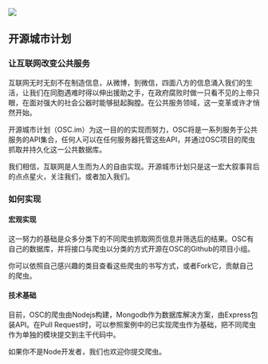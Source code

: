 ![](https://secure.gravatar.com/avatar/75021c22fa3eeeec2f5c9cd600b759c2?s=140&d=https://a248.e.akamai.net/assets.github.com%2Fimages%2Fgravatars%2Fgravatar-org-420.png)

## 开源城市计划

### 让互联网改变公共服务

互联网无时无刻不在制造信息，从微博，到微信，四面八方的信息涌入我们的生活，让我们在同胞遇难时得以伸出援助之手，在政府腐败时做一只看不见的上帝只眼，在面对强大的社会公器时能够挺起胸膛。在公共服务领域，这一变革或许才悄然开始。

开源城市计划（OSC.im）为这一目的的实现而努力，OSC将是一系列服务于公共服务的API集合，任何人可以在任何服务器托管这些API，并通过OSC项目的爬虫抓取并持久化这一公共数据库。

我们相信，互联网是人生而为人的自由实现。开源城市计划只是这一宏大叙事背后的点点星火，关注我们，或者加入我们。

### 如何实现

#### 宏观实现

这一努力的基础是众多分类下的不同爬虫抓取网页信息并筛选后的结果。OSC有自己的数据库，并将接口与爬虫以分类的方式开源在OSC的Github的项目小组。

你可以依照自己感兴趣的类目查看这些爬虫的书写方式，或者Fork它，贡献自己的爬虫。


#### 技术基础

目前，OSC的爬虫由Nodejs构建，Mongodb作为数据库解决方案，由Express包装API。在Pull Request时，可以参照案例中的已实现爬虫作为基础，把不同爬虫作为单独的模块提交到主干代码中。

如果你不是Node开发者，我们也欢迎你提交爬虫。